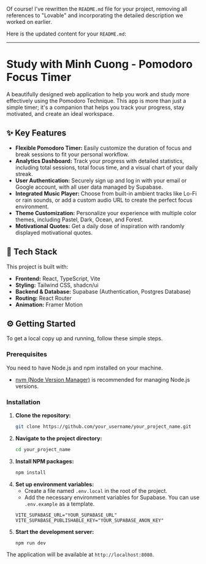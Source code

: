 Of course\! I've rewritten the `README.md` file for your project, removing all references to "Lovable" and incorporating the detailed description we worked on earlier.

Here is the updated content for your `README.md`:

-----

# Study with Minh Cuong - Pomodoro Focus Timer

A beautifully designed web application to help you work and study more effectively using the Pomodoro Technique. This app is more than just a simple timer; it's a companion that helps you track your progress, stay motivated, and create an ideal workspace.

## ✨ Key Features

  * **Flexible Pomodoro Timer:** Easily customize the duration of focus and break sessions to fit your personal workflow.
  * **Analytics Dashboard:** Track your progress with detailed statistics, including total sessions, total focus time, and a visual chart of your daily streak.
  * **User Authentication:** Securely sign up and log in with your email or Google account, with all user data managed by Supabase.
  * **Integrated Music Player:** Choose from built-in ambient tracks like Lo-Fi or rain sounds, or add a custom audio URL to create the perfect focus environment.
  * **Theme Customization:** Personalize your experience with multiple color themes, including Pastel, Dark, Ocean, and Forest.
  * **Motivational Quotes:** Get a daily dose of inspiration with randomly displayed motivational quotes.

## 🚀 Tech Stack

This project is built with:

  * **Frontend:** React, TypeScript, Vite
  * **Styling:** Tailwind CSS, shadcn/ui
  * **Backend & Database:** Supabase (Authentication, Postgres Database)
  * **Routing:** React Router
  * **Animation:** Framer Motion

## ⚙️ Getting Started

To get a local copy up and running, follow these simple steps.

### Prerequisites

You need to have Node.js and npm installed on your machine.

  * [nvm (Node Version Manager)](https://github.com/nvm-sh/nvm#installing-and-updating) is recommended for managing Node.js versions.

### Installation

1.  **Clone the repository:**
    ```sh
    git clone https://github.com/your_username/your_project_name.git
    ```
2.  **Navigate to the project directory:**
    ```sh
    cd your_project_name
    ```
3.  **Install NPM packages:**
    ```sh
    npm install
    ```
4.  **Set up environment variables:**
      * Create a file named `.env.local` in the root of the project.
      * Add the necessary environment variables for Supabase. You can use `.env.example` as a template.
    <!-- end list -->
    ```
    VITE_SUPABASE_URL="YOUR_SUPABASE_URL"
    VITE_SUPABASE_PUBLISHABLE_KEY="YOUR_SUPABASE_ANON_KEY"
    ```
5.  **Start the development server:**
    ```sh
    npm run dev
    ```

The application will be available at `http://localhost:8080`.
